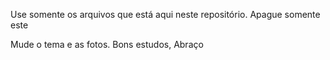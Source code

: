 
Use somente os arquivos que está aqui neste repositório.
Apague somente este

Mude o tema e as fotos.
Bons estudos, 
Abraço
